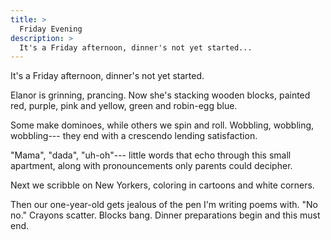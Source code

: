 ```yaml
---
title: >
  Friday Evening
description: >
  It's a Friday afternoon, dinner's not yet started...
---
```


It's a Friday afternoon,
dinner's not yet started.

Elanor is grinning,
prancing. Now she's stacking
wooden blocks, painted red,
purple, pink and yellow,
green and robin-egg blue.

Some make dominoes, while
others we spin and roll.
Wobbling, wobbling, wobbling---
they end with a crescendo
lending satisfaction.

"Mama", "dada", "uh-oh"---
little words that echo
through this small apartment,
along with pronouncements
only parents could decipher.

Next we scribble on New
Yorkers, coloring in
cartoons and white corners.

Then our one-year-old gets
jealous of the pen I'm
writing poems with. "No no."
Crayons scatter. Blocks bang.
Dinner preparations
begin and this must end.
